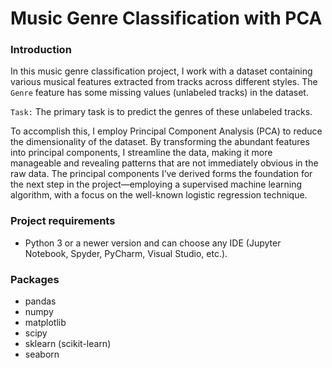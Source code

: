 # Music Genre Classification with PCA

### Introduction
In this music genre classification project, I work with a dataset containing various musical features extracted from tracks across different styles. The `Genre` feature has some missing values (unlabeled tracks) in the dataset.

`Task:` The primary task is to predict the genres of these unlabeled tracks.

To accomplish this, I employ Principal Component Analysis (PCA) to reduce the dimensionality of the dataset. By transforming the abundant features
into principal components, I streamline the data, making it more manageable and revealing patterns that are not immediately obvious in the raw data. 
The principal components I’ve derived forms the foundation for the next step in the project—employing a supervised machine learning algorithm,
with a focus on the well-known logistic regression technique.

### Project requirements
* Python 3 or a newer version and can choose any IDE (Jupyter Notebook, Spyder, PyCharm, Visual Studio, etc.).

### Packages
* pandas
* numpy
* matplotlib
* scipy
* sklearn (scikit-learn)
* seaborn
